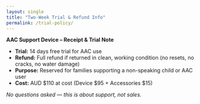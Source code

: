 ```yaml
---
layout: single
title: "Two-Week Trial & Refund Info"
permalink: /trial-policy/
---
```


**AAC Support Device – Receipt & Trial Note**

- **Trial:** 14 days free trial for AAC use  
- **Refund:** Full refund if returned in clean, working condition (no resets, no cracks, no water damage)  
- **Purpose:** Reserved for families supporting a non-speaking child or AAC user  
- **Cost:** AUD $110 at cost (Device $95 + Accessories $15)

_No questions asked — this is about support, not sales._
